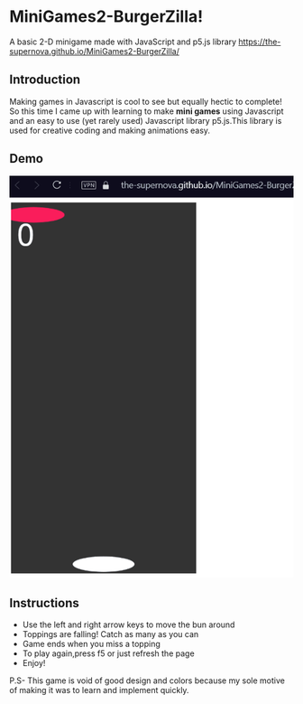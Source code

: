 # MiniGames2-BurgerZilla!
A basic 2-D minigame made with JavaScript and p5.js library
https://the-supernova.github.io/MiniGames2-BurgerZilla/
## Introduction
Making games in Javascript is cool to see but equally hectic to complete! So this time I came up with learning to make **mini games** using Javascript and an easy to use (yet rarely used) Javascript library p5.js.This library is used for creative coding and making animations easy.
## Demo
![demo](demo1.gif)
## Instructions
* Use the left and right arrow keys to move the bun around
* Toppings are falling! Catch as many as you can
* Game ends when you miss a topping
* To play again,press f5 or just refresh the page
* Enjoy!

P.S- This game is void of good design and colors because my sole motive of making it was to learn and implement quickly.

